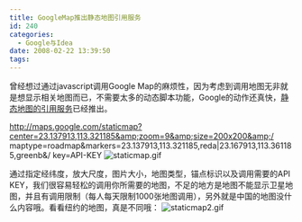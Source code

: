 ```yaml
---
title: GoogleMap推出静态地图引用服务
id: 240
categories:
  - Google与Idea
date: 2008-02-22 13:39:50
tags:
---
```


曾经想过通过javascript调用Google Map的麻烦性，因为考虑到调用地图无非就是想显示相关地图而已，不需要太多的动态脚本功能，Google的动作还真快，[静态地图的引用服务](http://code.google.com/apis/maps/documentation/staticmaps/)已经推出。

http://maps.google.com/staticmap?center=23.137913,113.321185&amp;zoom=9&amp;size=200x200&amp;/
maptype=roadmap&amp;markers=23.137913,113.321185,reda|23.167913,113.361185,greenb&amp;/
key=API-KEY
![staticmap.gif](http://www.zhaiduo.com/wp-content/data/staticmap.gif)

通过指定经纬度，放大尺度，图片大小，地图类型，锚点标识以及调用需要的API KEY，我们很容易轻松的调用你所需要的地图，不足的地方是地图不能显示卫星地图，并且有调用限制（每人每天限制1000张地图调用），另外就是中国的地图没什么内容哦。看看纽约的地图，真是不同哦：
![staticmap2.gif](http://www.zhaiduo.com/wp-content/data/staticmap2.gif)
